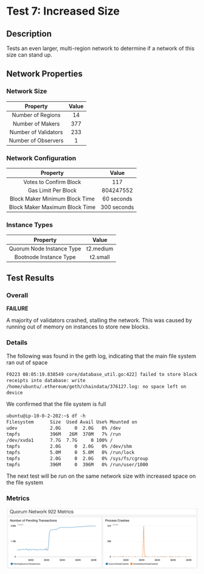 # Test 7: Increased Size
  
## Description

Tests an even larger, multi-region network to determine if a network of this size can stand up.

## Network Properties

### Network Size
| Property             | Value |
| :------------------: | :---: |
| Number of Regions    | 14    |
| Number of Makers     | 377   |
| Number of Validators | 233   |
| Number of Observers  | 1     |

### Network Configuration
| Property                       | Value       |
| :----------------------------: | :---------: |
| Votes to Confirm Block         | 117         |
| Gas Limit Per Block            | 804247552   |
| Block Maker Minimum Block Time | 60 seconds  |
| Block Maker Maximum Block Time | 300 seconds |

### Instance Types
| Property                  | Value     |
| :-----------------------: | :-------: |
| Quorum Node Instance Type | t2.medium |
| Bootnode Instance Type    | t2.small  |

## Test Results

### Overall

**FAILURE**

A majority of validators crashed, stalling the network. This was caused by running out of memory on instances to store new blocks.

### Details

The following was found in the geth log, indicating that the main file system ran out of space

```
F0223 08:05:19.838549 core/database_util.go:422] failed to store block receipts into database: write /home/ubuntu/.ethereum/geth/chaindata/376127.log: no space left on device
```

We confirmed that the file system is full

```
ubuntu@ip-10-0-2-202:~$ df -h
Filesystem      Size  Used Avail Use% Mounted on
udev            2.0G     0  2.0G   0% /dev
tmpfs           396M   26M  370M   7% /run
/dev/xvda1      7.7G  7.7G     0 100% /
tmpfs           2.0G     0  2.0G   0% /dev/shm
tmpfs           5.0M     0  5.0M   0% /run/lock
tmpfs           2.0G     0  2.0G   0% /sys/fs/cgroup
tmpfs           396M     0  396M   0% /run/user/1000
```

The next test will be run on the same network size with increased space on the file system

### Metrics

![Test 7 Metrics](test-7-metrics.png "Test 7 Metrics")
